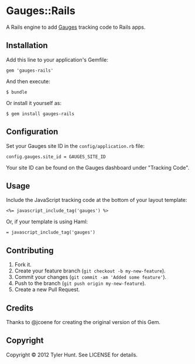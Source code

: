 # Gauges::Rails

A Rails engine to add [Gauges][] tracking code to Rails apps.

[gauges]: http://gaug.es/


## Installation

Add this line to your application's Gemfile:

    gem 'gauges-rails'

And then execute:

    $ bundle

Or install it yourself as:

    $ gem install gauges-rails


## Configuration

Set your Gauges site ID in the `config/application.rb` file:

    config.gauges.site_id = GAUGES_SITE_ID

Your site ID can be found on the Gauges dashboard under "Tracking Code".


## Usage

Include the JavaScript tracking code at the bottom of your layout template:

    <%= javascript_include_tag('gauges') %>

Or, if your template is using Haml:

    = javascript_include_tag('gauges')


## Contributing

1. Fork it.
2. Create your feature branch (`git checkout -b my-new-feature`).
3. Commit your changes (`git commit -am 'Added some feature'`).
4. Push to the branch (`git push origin my-new-feature`).
5. Create a new Pull Request.


## Credits

Thanks to @jcoene for creating the original version of this Gem.


## Copyright

Copyright © 2012 Tyler Hunt. See LICENSE for details.

